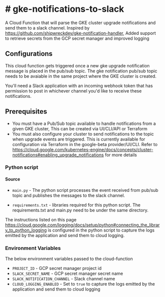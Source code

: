 # # gke-notifications-to-slack 

A Cloud Function that will parse the GKE cluster upgrade notifications and send them to a slack channel. Inspired by https://github.com/shipwreckdev/gke-notification-handler, Added support to retrieve secrets from the GCP secret manager and improved logging

## Configurations

This cloud function gets triggered once a new gke upgrade notification message is placed in the pub/sub topic. The gke notification pub/sub topic needs to be avaiable in the same project where the GKE cluster is created.

You'll need a Slack application with an incoming webhook token that has permission to post in whichever channel you'd like to receive these notifications.

## Prerequisites

- You must have a Pub/Sub topic available to handle notifications from a given GKE cluster, This can be created via UI/CLI/API or Terraform
- You must also configure your cluster to send notifications to the topic when upgrade events are triggered. This is currently available for configuration via Terraform in the google-beta provider/UI/CLI. Refer to https://cloud.google.com/kubernetes-engine/docs/concepts/cluster-notifications#enabling_upgrade_notifications for more details

### Python script

#### Source

- `main.py` - The python script processes the event received from pub/sub topic and publishes the messages to the slack channel.

- `requirements.txt` - libraries required for this python script. The requirements.txt and main.py need to be under the same directory.

The instructions listed on this page https://cloud.google.com/logging/docs/setup/python#connecting_the_library_to_python_logging is configured in the python script to capture the logs emitted by the application and send them to cloud logging.

### Environment Variables

The below environment variables passed to the cloud-function

- `PROJECT_ID` - GCP secret manager project id
- `SLACK_SECRET_NAME` - GCP secret manager secret name
- `SLACK_NOTIFICATION_CHANNEL` - Slack channel name
- `CLOUD_LOGGING_ENABLED` - Set to `true` to capture the logs emitted by the application and send them to cloud logging